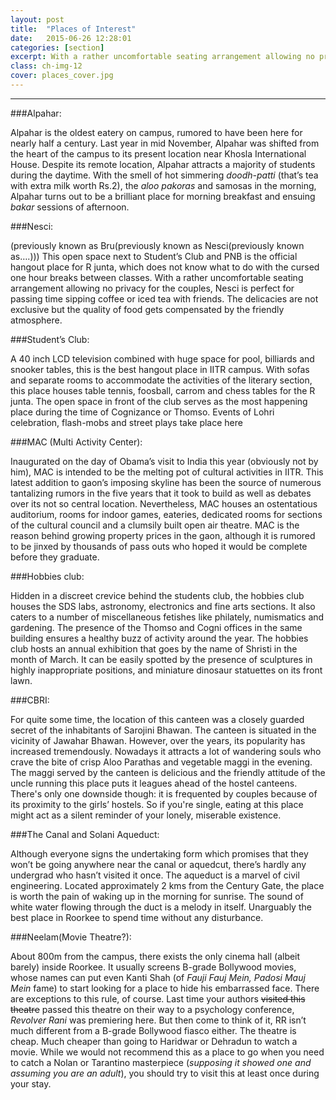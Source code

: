 ```yaml
---
layout: post
title:  "Places of Interest"
date:   2015-06-26 12:28:01
categories: [section]
excerpt: With a rather uncomfortable seating arrangement allowing no privacy for the couples, Nesci is perfect for passing time sipping coffee or iced tea with friends.
class: ch-img-12
cover: places_cover.jpg
--- 	
```

--------------------------------

###Alpahar:

Alpahar is the oldest eatery on campus, rumored to have been here for nearly half a century. 
Last year in mid November, Alpahar was shifted from the heart of the campus to its present 
location near Khosla International House. Despite its remote location, Alpahar attracts a 
majority of students during the daytime. With the smell of hot simmering _doodh-patti_ (that’s 
tea with extra milk worth Rs.2), the _aloo pakoras_ and samosas in the morning, Alpahar turns 
out to be a brilliant place for morning breakfast and ensuing _bakar_ sessions of afternoon.  

###Nesci: 

(previously known as Bru(previously known as Nesci(previously known as….)))
This open space next to Student’s Club and PNB is the official hangout place for R junta, which 
does not know what to do with the cursed one hour breaks between classes. With a rather 
uncomfortable seating arrangement allowing no privacy for the couples, Nesci is perfect for 
passing time sipping coffee or iced tea with friends. The delicacies are not exclusive but the 
quality of food gets compensated by the friendly atmosphere.

###Student’s Club:  

A 40 inch LCD television combined with huge space for pool, billiards and snooker tables, this is 
the best hangout place in IITR campus. With sofas and separate rooms to accommodate the 
activities of the literary section, this place houses table tennis, foosball, carrom and chess tables 
for the R junta. The open space in front of the club serves as the most happening place during 
the time of Cognizance or Thomso. Events of Lohri celebration, flash-mobs and street plays take 
place here  

###MAC (Multi Activity Center):  

Inaugurated on the day of Obama’s visit to India this year (obviously not by him), MAC is 
intended to be the melting pot of cultural activities in IITR. This latest addition to gaon’s 
imposing skyline has been the source of numerous tantalizing rumors in the five years that it 
took to build as well as debates over its not so central location. Nevertheless, MAC houses an 
ostentatious auditorium, rooms for indoor games, eateries, dedicated rooms for sections of the 
cultural council and a clumsily built open air theatre. MAC is the reason behind growing 
property prices in the gaon, although it is rumored to be jinxed by thousands of pass outs who 
hoped it would be complete before they graduate.

###Hobbies club: 

Hidden in a discreet crevice behind the students club, the hobbies club houses the SDS labs, astronomy, 
electronics and fine arts sections. It also caters to a number of miscellaneous fetishes like philately, 
numismatics and gardening. The presence of the Thomso and Cogni offices in the same building ensures 
a healthy buzz of activity around the year. 
The hobbies club hosts an annual exhibition that goes by the name of Shristi in the month of March.
It can be easily spotted by the presence of sculptures in highly inappropriate positions, and miniature 
dinosaur statuettes on its front lawn.

###CBRI:  

For quite some time, the location of this canteen was a closely guarded secret of the 
inhabitants of Sarojini Bhawan. The canteen is situated in the vicinity of Jawahar Bhawan. 
However, over the years, its popularity has increased tremendously. Nowadays it attracts a lot 
of wandering souls who crave the bite of crisp Aloo Parathas and vegetable maggi in the 
evening. The maggi served by the canteen is delicious and the friendly attitude of the uncle 
running this place puts it leagues ahead of the hostel canteens. There's only one downside 
though: it is frequented by couples because of its proximity to the girls’ hostels. So if you're 
single, eating at this place might act as a silent reminder of your lonely, miserable existence.  

###The Canal and Solani Aqueduct:  

Although everyone signs the undertaking form which promises that they won’t be going 
anywhere near the canal or aquedcut, there’s hardly any undergrad who hasn’t visited it once. 
The aqueduct is a marvel of civil engineering. Located approximately 2 kms from the Century 
Gate, the place is worth the pain of waking up in the morning for sunrise. The sound of white 
water flowing through the duct is a melody in itself. Unarguably the best place in Roorkee to 
spend time without any disturbance.

###Neelam(Movie Theatre?):

About 800m from the campus, there exists the only cinema hall (albeit barely) inside Roorkee. It 
usually screens B-grade Bollywood movies, whose names can put even Kanti Shah (of _Fauji Fauj 
Mein, Padosi Mauj Mein_ fame) to start looking for a place to hide his embarrassed face. There 
are exceptions to this rule, of course. Last time your authors <s>visited this theatre</s> passed this 
theatre on their way to a psychology conference, _Revolver Rani_ was premiering here. But then 
come to think of it, RR isn’t much different from a B-grade Bollywood fiasco either.
The theatre is cheap. Much cheaper than going to Haridwar or Dehradun to watch a movie. 
While we would not recommend this as a place to go when you need to catch a Nolan or 
Tarantino masterpiece (_supposing it showed one and assuming you are an adult_), you should try 
to visit this at least once during your stay.
